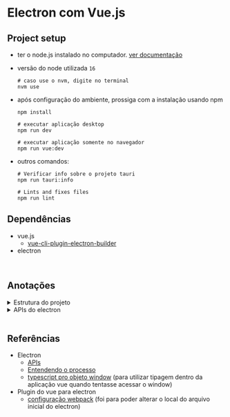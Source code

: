 # Electron com Vue.js

## Project setup

- ter o node.js instalado no computador. [ver documentação](https://www.electronjs.org/pt/docs/latest/tutorial/quick-start#prerequisites)
- versão do node utilizada `16`
  ```shell
  # caso use o nvm, digite no terminal
  nvm use
  ```
- após configuração do ambiente, prossiga com a instalação usando npm

  ```shell
  npm install

  # executar aplicação desktop
  npm run dev

  # executar aplicação somente no navegador
  npm run vue:dev
  ```

- outros comandos:

  ```shell
  # Verificar info sobre o projeto tauri
  npm run tauri:info

  # Lints and fixes files
  npm run lint
  ```

## Dependências

- vue.js
  - [vue-cli-plugin-electron-builder](https://nklayman.github.io/vue-cli-plugin-electron-builder/)
- electron

<br />

## Anotações

<details>
  <summary>Estrutura do projeto</summary>

### **Estrutura do projeto**

- A aplicação tem 2 lados. _Front (HTML, CSS e JS)_ e o _Back (node.js e APIs do electron)_
- `src`: fica o Front

  - nele é onde fica a aplicação Vue.js com os componentes de layout.

- `src-electron`: fica o Back
  - diretório `src`: códigos que são responsáveis por se comunicar com o Sistema Operacional.
  - `background.ts`: arquivo inicial do electron para executar a aplicação.
  - `preload.ts`: arquivo que vai executar antes do layout ser renderizado. Executa códigos em node.js
    - Nele eu adiciono propriedades ao objeto Window do browser para que eu possa acessar os recursos nativos do computador.
  - diretório `src/events`: criei ele para organizar a lógica dentro de `background.ts` (pra que não ficasse vários `.on`)
  - diretório `src/handlers`: criei ele para adicionar os códigos que manipulam apenas código em node.js. (nele não foi possível acessar APIs do electron)

---

</details>


<details>
  <summary>APIs do electron</summary>

### **APIs do electron**

- `contextBridge.exposeInMainWorld`: utilizado para que a aplicação front-end possa acessar métodos que se comunicam com o SO.
  - como ele eu exponho propriedades/métodos no objeto global `window`
  - o nome da propriedade será a string passadsa no 1º argumento.
  - veja no [preload.ts](src-electron/preload.ts#L7)
- Para utilizar algumas APIs como dialog é necessário acessar pelo `background.ts`, tentei a partir do `preload.ts` mas a API aparecia como `undefined`
  - pra utilizar ela foi utilizada no `ipcMain.on`(retorna void) e `ipcMain.handle`(retorna promise com algo). veja: [on](src-electron/src/events/dialogEvent.ts#L8) e o [handle](src-electron/src/events/dialogEvent.ts#L17)

---

</details>

<br />

## Referências

- Electron
  - [APIs](https://www.electronjs.org/docs/latest/api/app)
  - [Entendendo o processo](https://www.electronjs.org/docs/latest/tutorial/process-model)
  - [typescript pro objeto window](https://www.electronjs.org/docs/latest/tutorial/context-isolation#usage-with-typescript) (para utilizar tipagem dentro da aplicação vue quando tentasse acessar o window)
- Plugin do vue para electron
  - [configuração webpack](https://nklayman.github.io/vue-cli-plugin-electron-builder/guide/configuration.html#webpack-configuration) (foi para poder alterar o local do arquivo inicial do electron)
